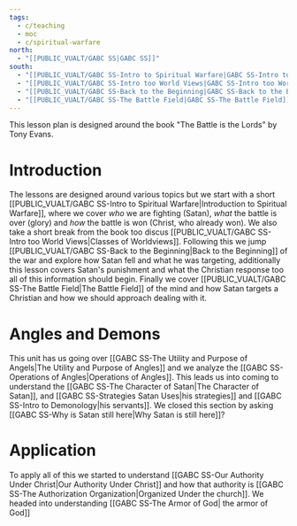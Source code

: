 ```yaml
---
tags:
  - c/teaching
  - moc
  - c/spiritual-warfare
north:
  - "[[PUBLIC_VUALT/GABC SS|GABC SS]]"
south:
  - "[[PUBLIC_VUALT/GABC SS-Intro to Spiritual Warfare|GABC SS-Intro to Spiritual Warfare]]"
  - "[[PUBLIC_VUALT/GABC SS-Intro too World Views|GABC SS-Intro too World Views]]"
  - "[[PUBLIC_VUALT/GABC SS-Back to the Beginning|GABC SS-Back to the Beginning]]"
  - "[[PUBLIC_VUALT/GABC SS-The Battle Field|GABC SS-The Battle Field]]"
---
```

This lesson plan is designed around the book "The Battle is the Lords" by Tony Evans.

# Introduction
The lessons are designed around various topics but we start with a short [[PUBLIC_VUALT/GABC SS-Intro to Spiritual Warfare|Introduction to Spiritual Warfare]], where we cover *who* we are fighting (Satan), *what* the battle is over (glory) and *how* the battle is won (Christ, who already won). We also take a short break from the book too discus [[PUBLIC_VUALT/GABC SS-Intro too World Views|Classes of Worldviews]]. Following this we jump [[PUBLIC_VUALT/GABC SS-Back to the Beginning|Back to the Beginning]] of the war and explore how Satan fell and what he was targeting, additionally this lesson covers Satan's punishment and what the Christian response too all of this information should begin. Finally we cover [[PUBLIC_VUALT/GABC SS-The Battle Field|The Battle Field]] of the mind and how Satan targets a Christian and how we should approach dealing with it.

# Angles and Demons
This unit has us going over [[GABC SS-The Utility and Purpose of Angels|The Utility and Purpose of Angles]] and we analyze the [[GABC SS-Operations of Angles|Operations of Angles]]. This leads us into coming to understand the [[GABC SS-The Character of Satan|The Character of Satan]],  and [[GABC SS-Strategies Satan Uses|his strategies]] and [[GABC SS-Intro to Demonology|his servants]]. We closed this section by asking [[GABC SS-Why is Satan still here|Why Satan is still here]]?

# Application
To apply all of this we started to understand [[GABC SS-Our Authority Under Christ|Our Authority Under Christ]] and how that authority is [[GABC SS-The Authorization Organization|Organized Under the church]].  We headed into understanding [[GABC SS-The Armor of God| the armor of God]] 